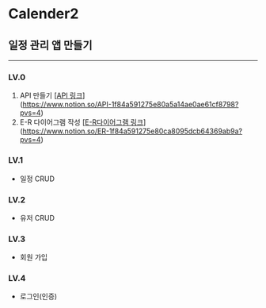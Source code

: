 # Calender2
## 일정 관리 앱 만들기
***
### LV.0
1) API 만들기 [[API 링크](https://www.notion.so/API-1f84a591275e80a5a14ae0ae61cf8798?pvs=4)]  
(https://www.notion.so/API-1f84a591275e80a5a14ae0ae61cf8798?pvs=4)
2) E-R 다이어그램 작성 [[E-R다이어그램 링크](https://www.notion.so/ER-1f84a591275e80ca8095dcb64369ab9a?pvs=4)]  
(https://www.notion.so/ER-1f84a591275e80ca8095dcb64369ab9a?pvs=4)

### LV.1
* 일정 CRUD
### LV.2
* 유저 CRUD
### LV.3
* 회원 가입
### LV.4
* 로그인(인증)